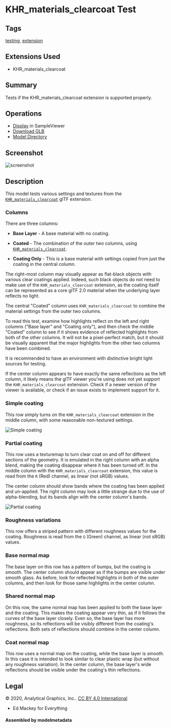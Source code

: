 # KHR_materials_clearcoat Test

## Tags

[testing](../../Models-testing.md), [extension](../../Models-extension.md)

## Extensions Used

* KHR_materials_clearcoat

## Summary

Tests if the KHR_materials_clearcoat extension is supported properly.

## Operations

* [Display](https://github.khronos.org/glTF-Sample-Viewer-Release/?model=https://raw.GithubUserContent.com/KhronosGroup/glTF-Sample-Assets/main/./Models/ClearCoatTest/glTF-Binary/ClearCoatTest.glb) in SampleViewer
* [Download GLB](https://raw.GithubUserContent.com/KhronosGroup/glTF-Sample-Assets/main/./Models/ClearCoatTest/glTF-Binary/ClearCoatTest.glb)
* [Model Directory](./)

## Screenshot

![screenshot](screenshot/screenshot_large.jpg)

## Description

This model tests various settings and textures from the [`KHR_materials_clearcoat`](https://github.com/KhronosGroup/glTF/tree/master/extensions/2.0/Khronos/KHR_materials_clearcoat) glTF extension.

### Columns

There are three columns:

- **Base Layer** - A base material with no coating.

- **Coated** - The combination of the outer two columns, using [`KHR_materials_clearcoat`](https://github.com/KhronosGroup/glTF/tree/master/extensions/2.0/Khronos/KHR_materials_clearcoat).

- **Coating Only** - This is a base material with settings copied from just the coating in the central column.

The right-most column may visually appear as flat-black objects with various clear coatings applied.  Indeed, such black objects do not need to make use of the `KHR_materials_clearcoat` extension, as the coating itself can be represented as a core glTF 2.0 material when the
underlying layer reflects no light.

The central "Coated" column uses `KHR_materials_clearcoat` to combine the material settings from the outer two columns.

To read this test, examine how highlights reflect on the left and right columns ("Base layer" and "Coating only"), and then check the middle "Coated" column to see if it shows evidence of reflected highlights from both of the other columns.  It will not be a pixel-perfect match, but it should be visually apparent that the major highlights from the other two columns have been combined.

It is recommended to have an environment with distinctive bright light sources for testing.

If the center column appears to have exactly the same reflections as the left column, it likely means the glTF viewer you're using does not yet support the `KHR_materials_clearcoat` extension.  Check if a newer version of the viewer is available, or check if an issue exists to implement support for it.

### Simple coating

This row simply turns on the `KHR_materials_clearcoat` extension in the middle column, with some reasonable non-textured settings.

![Simple coating](screenshot/FirstRow.jpg)

### Partial coating

This row uses a texturemap to turn clear coat on and off for different sections of the geometry.  It is emulated in the right column with an alpha blend, making the coating disappear where it has been turned off.  In the middle column with the `KHR_materials_clearcoat` extension, this value is read from the `R` (Red) channel, as linear (not sRGB) values.

The center column should show bands where the coating has been applied and un-applied.  The right column may look a little strange due to the use of alpha-blending, but its bands align with the center column's bands.

![Partial coating](screenshot/PartialCoat.jpg)

### Roughness variations

This row offers a striped pattern with different roughness values for the coating.  Roughness is read from the `G` (Green) channel, as linear (not sRGB) values.

### Base normal map

The base layer on this row has a pattern of bumps, but the coating is smooth.  The center column should appear as if the bumps are visible under smooth glass.  As before, look for reflected highlights in both of the outer columns, and then look for those same highlights in the center column.

### Shared normal map

On this row, the same normal map has been applied to both the base layer and the coating.  This makes the coating appear very thin, as if it follows the curves of the base layer closely.  Even so, the base layer has more roughness, so its reflections will be visibly different from the coating's reflections.  Both sets of reflections should combine in the center column.

### Coat normal map

This row uses a normal map on the coating, while the base layer is smooth.  In this case it is intended to look similar to clear plastic wrap (but without any roughness variation).  In the center column, the base layer's wide reflections should be visible under the coating's thin reflections.

## Legal

&copy; 2020, Analytical Graphics, Inc.. [CC BY 4.0 International](https://creativecommons.org/licenses/by/4.0/legalcode)

 - Ed Mackey for Everything

#### Assembled by modelmetadata